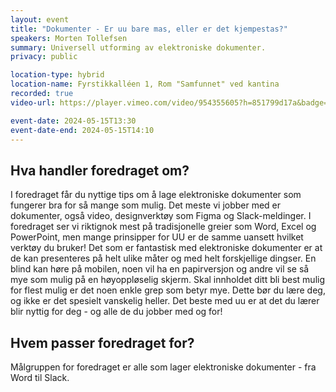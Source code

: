 ```yaml
---
layout: event
title: "Dokumenter - Er uu bare mas, eller er det kjempestas?"
speakers: Morten Tollefsen
summary: Universell utforming av elektroniske dokumenter.
privacy: public

location-type: hybrid
location-name: Fyrstikkalléen 1, Rom "Samfunnet" ved kantina
recorded: true
video-url: https://player.vimeo.com/video/954355605?h=851799d17a&badge=0&autopause=0&player_id=0&app_id=58479&texttrack=nb

event-date: 2024-05-15T13:30
event-date-end: 2024-05-15T14:10
---
```


## Hva handler foredraget om?

I foredraget får du nyttige tips om å lage elektroniske dokumenter som fungerer bra for så mange som mulig. Det meste vi jobber med er dokumenter, også video, designverktøy som Figma og Slack-meldinger. I foredraget ser vi riktignok mest på tradisjonelle greier som Word, Excel og PowerPoint, men mange prinsipper for UU er de samme uansett hvilket verktøy du bruker!
Det som er fantastisk med elektroniske dokumenter er at de kan presenteres på helt ulike måter og med helt forskjellige dingser. En blind kan høre på mobilen, noen vil ha en papirversjon og andre vil se så mye som mulig på en høyoppløselig skjerm. Skal innholdet ditt bli best mulig for flest mulig er det noen enkle grep som betyr mye. Dette bør du lære deg, og ikke er det spesielt vanskelig heller.
Det beste med uu er at det du lærer blir nyttig for deg - og alle de du jobber med og for!

## Hvem passer foredraget for?

Målgruppen for foredraget er alle som lager elektroniske dokumenter - fra Word til Slack.
